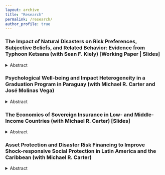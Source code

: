 ```yaml
---
layout: archive
title: "Research"
permalink: /research/
author_profile: true
---
```


### The Impact of Natural Disasters on Risk Preferences, Subjective Beliefs, and Related Behavior: Evidence from Typhoon Ketsana (with Sean F. Kiely) [Working Paper | Slides]

<details>
<summary>Abstract</summary>
<br>
We study how individuals' risk preferences, subjective beliefs about future shocks, and related behavior change following a natural disaster. We focus on the impact of Typhoon Ketsana in 2009—one of the most devastating storms to hit Southeast Asia in recent times. Our analysis reveals that individuals who were affected by the typhoon become more risk averse a year after landfall. This effect persists up to four years later. We base our findings on household-level panel data from Vietnam and a difference-in-differences strategy with a continuous treatment variable that exploits variation in the intensity of the typhoon. We conclude that a standard deviation (SD) increase in excess rainfall during the typhoon leads to a 0.23 SD increase in risk averseness one year after landfall, and a 0.24 SD increase four years after landfall. Moreover, individuals exposed to higher excess rainfall are more likely to believe that storms will not transpire in the following five years or will occur with reduced frequency. This result supports the view that the main observed effects on risk preferences indeed reflect updated risk attitudes, rather than changes in the subjective probability structure assigned to the occurrence of storms. Finally, we show that individuals exposed to the typhoon increase their insurance purchasing in the long term. Our paper contributes to the literature that empirically documents how negative shocks may alter risk preferences and helps illuminate the way climate-related hazards can induce changes in the attitudes and economic behavior of individuals.
</details>

### Psychological Well-being and Impact Heterogeneity in a Graduation Program in Paraguay (with Michael R. Carter and José Molinas Vega)

<details>
<summary>Abstract</summary>
<br>
Multifaceted graduation programs modeled after BRAC’s seminal approach aim to reduce poverty by building up physical productive assets and intangible business and life skills. Research on these programs has shown that they generally result in positive average treatment effects across various economic variables, though these results obscure sizeable heterogeneity. This paper studies the heterogeneous impacts of a graduation program and examines psychological well-being as both an outcome affected by the program and as a source of heterogeneity. We exploit a randomized controlled trial with a staggered rollout and a saturation design of a graduation program implemented by the government of Paraguay. Midline results reveal positive effects of the program on income, assets, but no effects on savings. Impacts vary widely across the distribution of participants, with only the top half of the most benefitted participants experiencing a statistically significant increase in income, and the top quartile most benefitted participant experiencing increases in assets four times the size of those in the bottom quartile, according to conditional quantile treatment estimates. Additionally, we find that the program leads to an increase in the number of respondents who report moderate to severe symptoms of depression. The presence of such symptoms at baseline emerges as a key source of impact heterogeneity, with participants who had more severe initial symptoms seeing no statistically significant increase in income and an increase in assets only half the size of those with fewer initial symptoms. The paper discusses what these findings imply for designing and implementing graduation programs in a cost-effective manner.
</details>

### The Economics of Sovereign Insurance in Low- and Middle-Income Countries (with Michael R. Carter) [Slides]

<details>
<summary>Abstract</summary>
<br>
The increased frequency and severity of natural disasters has spawned the emergence of new tools for disaster risk finance, including sovereign index insurance contracts that provide governments with budgetary support for the costs of infrastructure replacement and excess social protection payments that accumulate in the wake hurricanes and droughts. While there are multiple considerations that go into determining when such contracts are warranted, here we focus core economic considerations: when does the protection offered by such sovereign contracts make good, public finance sense? To answer this question, we propose two conceptual metrics: One is based on minimizing the economic cost of meeting disaster-induced excess budgetary expenditures. The second is based on maximizing social welfare given a fixed government budget. We then illustrate the use of these concepts using data from Kenya and analyzing the efficacy of using an example parametric sovereign risk contract developed to meet Kenya’s excess social protection needs that are caused by drought events in the rangeland areas. While we stress that the benchmark data available to evaluate the contract are imperfect, we find that the proposed contract performs better under both metrics than a go-it-alone (no insurance) policy, even when we assume commercial mark-up rates on the insurance. We also find that the proposed contract falls well short of what a perfect parametric contract could achieve, suggesting the importance of quality assessment methodologies to compare alternative options. Overall, we propose a methodology that allows comparing the performances of different sovereign-level parametric insurance contracts and setting up a minimum quality threshold.
</details>

### Asset Protection and Disaster Risk Financing to Improve Shock-responsive Social Protection in Latin America and the Caribbean (with Michael R. Carter)

<details>
<summary>Abstract</summary>
<br>
In Latin America and the Caribbean (LAC), the poorest and most vulnerable households largely engage in informal work/self-employment and are beyond the reach of conventional income maintenance programs that provide shock-responsive social protection for the formally employed. While the poorest households sometimes benefit from conditional cash transfers and economic inclusion asset building programs, making these programs shock-responsive requires recognizing these households as active economic actors who need to build and protect the assets that are key to their livelihood and resilience. Although there has been some progress toward making cash transfer schemes shock-responsive, we argue that effective social protection for this population must extend beyond scalable cash payments and offer customizable asset protection schemes tailored to individual asset exposure. The payoffs to such schemes could be substantial in terms of improved asset accumulation incentives and long-term poverty reduction and resilience. These schemes could leverage parametric disaster risk financing instruments of the sort already present in the region to provide predictable, reliable, and customizable support to the target population. In addition to our core argument concerning the protection of the poorest in LAC, we also consider the role of parametric or index insurance products in underwriting scalable social protection obligations of governments. Our analysis suggests a cautionary perspective on the conventional logic about the important role that parametric insurance products can play as a form of stochastic government support. We show that the degree of reliance on these products depends critically on the reliability of the underlying parametric index. This point is especially important given our emphasis on the necessity of reliable social protection programs that enhance and sustain asset building and protection for the poorest.
</details>


